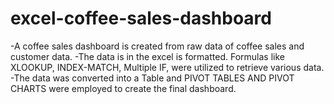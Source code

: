 # excel-coffee-sales-dashboard

-A coffee sales dashboard is created from raw data of coffee sales and customer data. 
-The data is in the excel is formatted. Formulas like XLOOKUP, INDEX-MATCH, Multiple IF,  were utilized to retrieve various data. 
-The data was converted into a Table and PIVOT TABLES AND PIVOT CHARTS were employed to create the final dashboard. 
